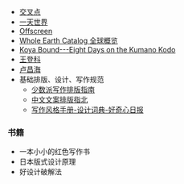 * [交叉点](https://jiaocha.io/)
* [一天世界](https://blog.yitianshijie.net/)
* [Offscreen](https://www.offscreenmag.com)
* [Whole Earth Catalog 全球概览](http://www.wholeearth.com/index.php)
* [Koya Bound---Eight Days on the Kumano Kodo](https://walkkumano.com/)
* [王登科](https://www.wdk.pw/)
* [卢昌海](https://www.changhai.org/index.php)
* 基础排版、设计、写作规范
  * [少数派写作排版指南](https://sspai.com/post/37815)
  * [中文文案排版指北](https://github.com/mzlogin/chinese-copywriting-guidelines)
  * [写作风格手册-设计词典-好奇心日报](https://www.qdaily.com/articles/1397.html)

### 书籍

*  一本小小的红色写作书
* 日本版式设计原理
* 好设计破解法

